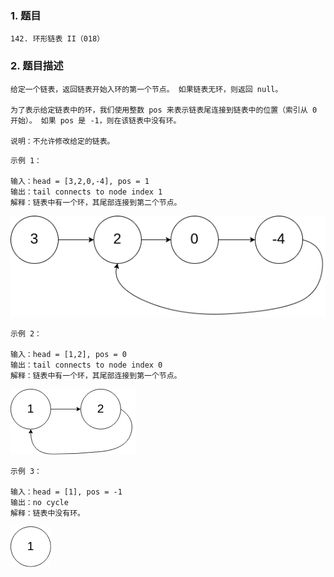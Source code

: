 ### 1. 题目
```
142. 环形链表 II（018）
```
### 2. 题目描述
```
给定一个链表，返回链表开始入环的第一个节点。 如果链表无环，则返回 null。

为了表示给定链表中的环，我们使用整数 pos 来表示链表尾连接到链表中的位置（索引从 0 开始）。 如果 pos 是 -1，则在该链表中没有环。

说明：不允许修改给定的链表。

```

```
示例 1：

输入：head = [3,2,0,-4], pos = 1
输出：tail connects to node index 1
解释：链表中有一个环，其尾部连接到第二个节点。
```

![qr](./images/142_1.png)

```
示例 2：

输入：head = [1,2], pos = 0
输出：tail connects to node index 0
解释：链表中有一个环，其尾部连接到第一个节点。
```
![qr](./images/142_2.png)


```
示例 3：

输入：head = [1], pos = -1
输出：no cycle
解释：链表中没有环。
```
![qr](./images/142_3.png)